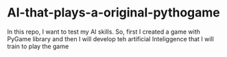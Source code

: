 # AI-that-plays-a-original-pythogame
 In this repo, I want to test my AI skills. So, first I created a game with PyGame library and then I will develop teh artificial Inteliggence that I will train to play the game
